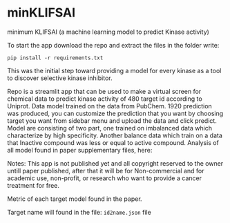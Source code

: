 # minKLIFSAI
minimum KLIFSAI (a machine learning model to predict Kinase activity)

To start the app download the repo and extract the files in the folder write:

`pip install -r requirements.txt`

This was the initial step toward providing a model for every kinase as a tool to discover selective kinase inhibitor.

Repo is a streamlit app that can be used to make a virtual screen for chemical data to predict kinase activity of 480 target id according to Uniprot.
Data model trained on the data from PubChem. 1920 prediction was produced, you can customize the prediction that you want by choosing target you want from sidebar menu and upload the data
and click predict. Model are consisting of two part, one trained on imbalanced data which characterize by high specificity. Another balance data
which train on a data that Inactive compound was less or equal to active compound.
Analysis of all model found in paper supplementary files, here:


Notes: This app is not published yet and all copyright reserved to the owner untill paper published, after that it will be for Non-commercial and for academic use, non-profit,
or research who want to provide a cancer treatment for free.

Metric of each target model found in the paper.

Target name will found in the file: `id2name.json` file
